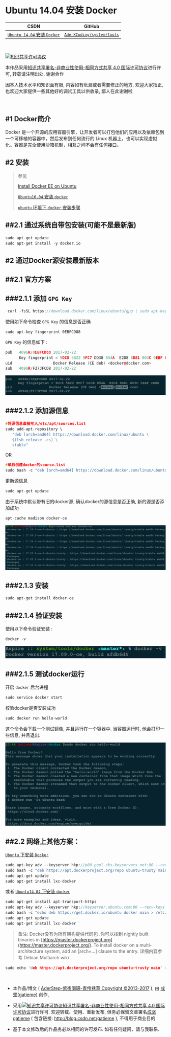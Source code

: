 Ubuntu 14.04 安装 Docker
=======

| CSDN | GitHub |
|:----:|:------:|
| [`Ubuntu 14.04` 安装 `Docker`](http://blog.csdn.net/gatieme/article/details/78177983) | [`AderXCoding/system/tools`](https://github.com/gatieme/AderXCoding/tree/master/system/tools) |

<br>

<a rel="license" href="http://creativecommons.org/licenses/by-nc-sa/4.0/"><img alt="知识共享许可协议" style="border-width:0" src="https://i.creativecommons.org/l/by-nc-sa/4.0/88x31.png" /></a>

本作品采用<a rel="license" href="http://creativecommons.org/licenses/by-nc-sa/4.0/">知识共享署名-非商业性使用-相同方式共享 4.0 国际许可协议</a>进行许可, 转载请注明出处, 谢谢合作

因本人技术水平和知识面有限, 内容如有纰漏或者需要修正的地方, 欢迎大家指正, 也欢迎大家提供一些其他好的调试工具以供收录, 鄙人在此谢谢啦

<br>

#1	Docker简介
-------

Docker 是一个开源的应用容器引擎，让开发者可以打包他们的应用以及依赖包到一个可移植的容器中，然后发布到任何流行的 Linux 机器上，也可以实现虚拟化。容器是完全使用沙箱机制，相互之间不会有任何接口。

#2	安装
-------

>参见
>
>[Install Docker EE on Ubuntu](https://docs.docker.com/engine/installation/linux/docker-ee/ubuntu/)
>
>[`Ubuntu16.04` 安装 `docker`](http://www.cnblogs.com/lighten/p/6034984.html)
>
>[`ubuntu` 环境下 `docker` 安装步骤](http://www.cnblogs.com/zzcit/p/5845717.html)

##2.1	通过系统自带包安装(可能不是最新版)
-------

```cpp
sudo apt-get update
sudo apt-get install -y docker.io
```

#2	通过Docker源安装最新版本
-------

##2.1	官方方案
-------

###2.1.1	添加 `GPG Key`
-------


```cpp
 curl -fsSL https://download.docker.com/linux/ubuntu/gpg | sudo apt-key add -
```

使用如下命令检查 `GPG Key` 的信息是否正确


```
sudo apt-key fingerprint 0EBFCD88
```

`GPG Key` 的信息如下 :

```cpp
pub   4096R/0EBFCD88 2017-02-22
      Key fingerprint = 9DC8 5822 9FC7 DD38 854A  E2D8 8D81 803C 0EBF CD88
uid                  Docker Release (CE deb) <docker@docker.com>
sub   4096R/F273FCD8 2017-02-22
```

![`GPG Key` 的信息](fingerprint.png)



###2.1.2	添加源信息
-------

```cpp
#将源信息直接写入/etc/apt/sources.list
sudo add-apt-repository \
   "deb [arch=amd64] https://download.docker.com/linux/ubuntu \
   $(lsb_release -cs) \
   stable"
```

OR

```cpp
#单独创建docker的source.list
sudo bash -c "deb [arch=amd64] https://download.docker.com/linux/ubuntu trusty stable > /etc/apt/sources.list.d/docker.list"
```

更新源信息

```cpp
sudo apt-get update
```


由于系统中默认带有旧的docker源, 确认docker的源信息是否正确,  新的源是否添加成功

```cpp
apt-cache madison docker-ce
```

![新的源是否添加成功](docker_madison.png)




###2.1.3	安装
-------
```cpp
sudo apt-get install docker-ce
```

###2.1.4	验证安装
-------

使用以下命令验证安装 :

```cpp
docker -v
```

![docker -v](docker_version.png)



###2.1.5	测试docker运行
-------

开启 `docker` 后台进程

```cpp
sudo service docker start
```

校验docker是否安装成功

```cpp
sudo docker run hello-world
```

这个命令会下载一个测试镜像, 并且运行在一个容器中. 当容器运行时, 他会打印一些信息, 并且退出.


![docker_hello_world](docker_hello_world.png)


##2.2	网络上其他方案：
-------

[`Ubuntu` 下安装 `Docker`](http://blog.csdn.net/hankai945/article/details/54342679)


```cpp
sudo apt-key adv --keyserver hkp://p80.pool.sks-keyservers.net:80 --recv-keys 58118E89F3A912897C070ADBF76221572C52609D
sudo bash -c "deb https://apt.dockerproject.org/repo ubuntu-trusty main > /etc/apt/sources.list.d/docker.list"
sudo apt-get update
sudo apt-get install lxc-docker
```

或者
[`Ubuntu14.04` 下安装 `docker`](http://www.cnblogs.com/xiaoluosun/p/5520510.html)

```cpp
sudo apt-get install apt-transport-https 
sudo apt-key adv --keyserver hkp://keyserver.ubuntu.com:80 --recv-keys 36A1D7869245C8950F966E92D8576A8BA88D21E9 
sudo bash -c "echo deb https://get.docker.io/ubuntu docker main > /etc/apt/sources.list.d/docker.list"
sudo apt-get update
sudo apt-get install lxc-docker
```


>备注: Docker没有为所有架构提供代码包 .你可以找到 nightly built binaries in [https://master.dockerproject.org](https://master.dockerproject.org/). To install docker on a multi-architecture system, add an [arch=...] clause to the entry. 详细内容参考 Debian Multiarch wiki .

```cpp
sudo echo 'deb https://apt.dockerproject.org/repo ubuntu-trusty main' > /etc/apt/sources.list.d/docker.list
```





<br>

*	本作品/博文 ( [AderStep-紫夜阑珊-青伶巷草 Copyright ©2013-2017](http://blog.csdn.net/gatieme) ), 由 [成坚(gatieme)](http://blog.csdn.net/gatieme) 创作, 

*	采用<a rel="license" href="http://creativecommons.org/licenses/by-nc-sa/4.0/"><img alt="知识共享许可协议" style="border-width:0" src="https://i.creativecommons.org/l/by-nc-sa/4.0/88x31.png" /></a><a rel="license" href="http://creativecommons.org/licenses/by-nc-sa/4.0/">知识共享署名-非商业性使用-相同方式共享 4.0 国际许可协议</a>进行许可. 欢迎转载、使用、重新发布, 但务必保留文章署名[成坚gatieme](http://blog.csdn.net/gatieme) ( 包含链接: http://blog.csdn.net/gatieme ), 不得用于商业目的

*	基于本文修改后的作品务必以相同的许可发布. 如有任何疑问，请与我联系.